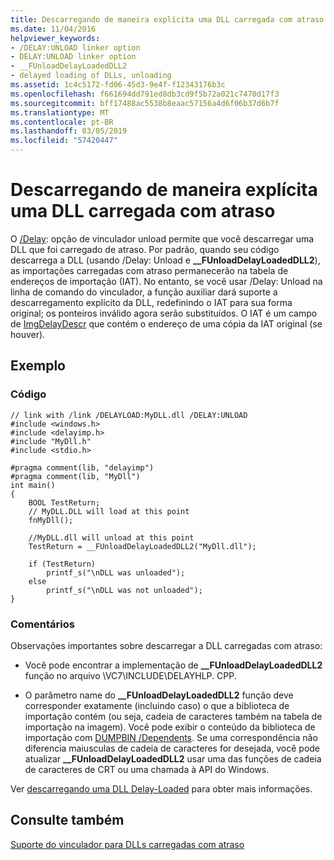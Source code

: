 ```yaml
---
title: Descarregando de maneira explícita uma DLL carregada com atraso
ms.date: 11/04/2016
helpviewer_keywords:
- /DELAY:UNLOAD linker option
- DELAY:UNLOAD linker option
- __FUnloadDelayLoadedDLL2
- delayed loading of DLLs, unloading
ms.assetid: 1c4c5172-fd06-45d3-9e4f-f12343176b3c
ms.openlocfilehash: f661694dd791ed8db3cd9f5b72a021c7470d17f3
ms.sourcegitcommit: bff17488ac5538b8eaac57156a4d6f06b37d6b7f
ms.translationtype: MT
ms.contentlocale: pt-BR
ms.lasthandoff: 03/05/2019
ms.locfileid: "57420447"
---
```

# <a name="explicitly-unloading-a-delay-loaded-dll"></a>Descarregando de maneira explícita uma DLL carregada com atraso

O [/Delay](../../build/reference/delay-delay-load-import-settings.md): opção de vinculador unload permite que você descarregar uma DLL que foi carregado de atraso. Por padrão, quando seu código descarrega a DLL (usando /Delay: Unload e **__FUnloadDelayLoadedDLL2**), as importações carregadas com atraso permanecerão na tabela de endereços de importação (IAT). No entanto, se você usar /Delay: Unload na linha de comando do vinculador, a função auxiliar dará suporte a descarregamento explícito da DLL, redefinindo o IAT para sua forma original; os ponteiros inválido agora serão substituídos. O IAT é um campo de [ImgDelayDescr](../../build/reference/calling-conventions-parameters-and-return-type.md) que contém o endereço de uma cópia da IAT original (se houver).

## <a name="example"></a>Exemplo

### <a name="code"></a>Código

```
// link with /link /DELAYLOAD:MyDLL.dll /DELAY:UNLOAD
#include <windows.h>
#include <delayimp.h>
#include "MyDll.h"
#include <stdio.h>

#pragma comment(lib, "delayimp")
#pragma comment(lib, "MyDll")
int main()
{
    BOOL TestReturn;
    // MyDLL.DLL will load at this point
    fnMyDll();

    //MyDLL.dll will unload at this point
    TestReturn = __FUnloadDelayLoadedDLL2("MyDll.dll");

    if (TestReturn)
        printf_s("\nDLL was unloaded");
    else
        printf_s("\nDLL was not unloaded");
}
```

### <a name="comments"></a>Comentários

Observações importantes sobre descarregar a DLL carregadas com atraso:

- Você pode encontrar a implementação de **__FUnloadDelayLoadedDLL2** função no arquivo \VC7\INCLUDE\DELAYHLP. CPP.

- O parâmetro name do **__FUnloadDelayLoadedDLL2** função deve corresponder exatamente (incluindo caso) o que a biblioteca de importação contém (ou seja, cadeia de caracteres também na tabela de importação na imagem). Você pode exibir o conteúdo da biblioteca de importação com [DUMPBIN /Dependents](../../build/reference/dependents.md). Se uma correspondência não diferencia maiusculas de cadeia de caracteres for desejada, você pode atualizar **__FUnloadDelayLoadedDLL2** usar uma das funções de cadeia de caracteres de CRT ou uma chamada à API do Windows.

Ver [descarregando uma DLL Delay-Loaded](../../build/reference/unloading-a-delay-loaded-dll.md) para obter mais informações.

## <a name="see-also"></a>Consulte também

[Suporte do vinculador para DLLs carregadas com atraso](../../build/reference/linker-support-for-delay-loaded-dlls.md)
